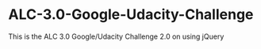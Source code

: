 # ALC-3.0-Google-Udacity-Challenge
This is the ALC 3.0 Google/Udacity Challenge 2.0 on using jQuery
